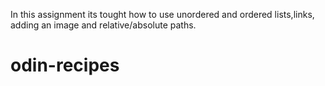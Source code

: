 In this assignment its tought how to use unordered and ordered lists,links, adding an image and relative/absolute paths.

# odin-recipes
